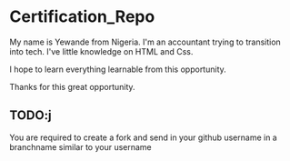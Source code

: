 # Certification_Repo
My name is Yewande from Nigeria. I'm an accountant trying to transition into tech. I've little knowledge on HTML and Css.

I hope to learn everything learnable from this opportunity.

Thanks for this great opportunity.



## TODO:j
You are required to create a fork and send in your github username in a branchname similar to your username
